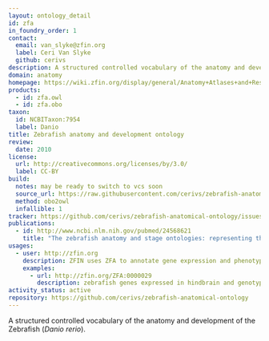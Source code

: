```yaml
---
layout: ontology_detail
id: zfa
in_foundry_order: 1
contact:
  email: van_slyke@zfin.org
  label: Ceri Van Slyke
  github: cerivs
description: A structured controlled vocabulary of the anatomy and development of the Zebrafish
domain: anatomy
homepage: https://wiki.zfin.org/display/general/Anatomy+Atlases+and+Resources
products:
  - id: zfa.owl
  - id: zfa.obo
taxon:
  id: NCBITaxon:7954
  label: Danio
title: Zebrafish anatomy and development ontology
review:
  date: 2010
license:
  url: http://creativecommons.org/licenses/by/3.0/
  label: CC-BY
build:
  notes: may be ready to switch to vcs soon
  source_url: https://raw.githubusercontent.com/cerivs/zebrafish-anatomical-ontology/master/src/zebrafish_anatomy.obo
  method: obo2owl
  infallible: 1
tracker: https://github.com/cerivs/zebrafish-anatomical-ontology/issues
publications:
  - id: http://www.ncbi.nlm.nih.gov/pubmed/24568621
    title: "The zebrafish anatomy and stage ontologies: representing the anatomy and development of Danio rerio."
usages:
  - user: http://zfin.org
    description: ZFIN uses ZFA to annotate gene expression and phenotype
    examples:
      - url: http://zfin.org/ZFA:0000029
        description: zebrafish genes expressed in hindbrain and genotypes with hindbrain phenotype
activity_status: active
repository: https://github.com/cerivs/zebrafish-anatomical-ontology
---
```


A structured controlled vocabulary of the anatomy and development of the Zebrafish (<i>Danio rerio</i>).

